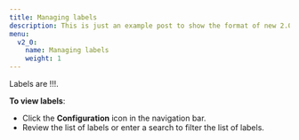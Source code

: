 ```yaml
---
title: Managing labels
description: This is just an example post to show the format of new 2.0 posts
menu:
  v2_0:
    name: Managing labels
    weight: 1
---
```

Labels are !!!.

**To view labels**:

* Click the **Configuration** icon in the navigation bar.
* Review the list of labels or enter a search to filter the list of labels.
